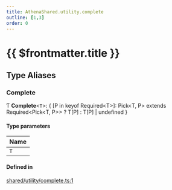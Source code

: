 ```yaml
---
title: AthenaShared.utility.complete
outline: [1,3]
order: 0
---
```


# {{ $frontmatter.title }}


## Type Aliases

### Complete

Ƭ **Complete**<`T`\>: { [P in keyof Required<T\>]: Pick<T, P\> extends Required<Pick<T, P\>\> ? T[P] : T[P] \| undefined }

#### Type parameters

| Name |
| :------ |
| `T` |

#### Defined in

[shared/utility/complete.ts:1](https://github.com/Stuyk/altv-athena/blob/cdad41b/src/core/shared/utility/complete.ts#L1)
